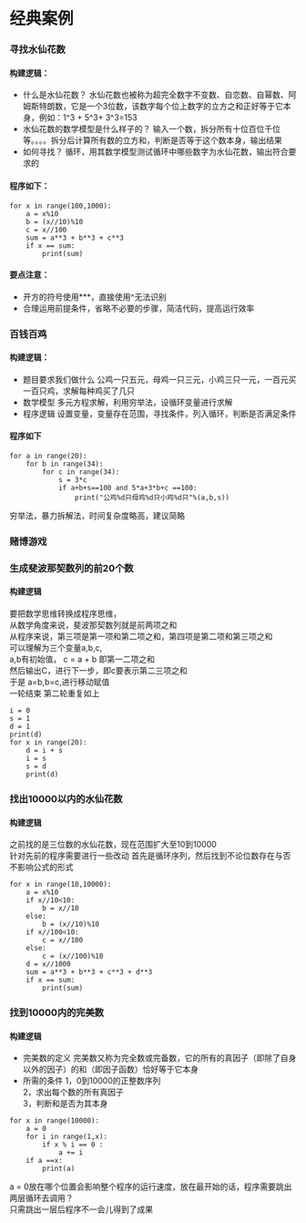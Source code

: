 # 经典案例
### 寻找水仙花数
#### 构建逻辑： 
* 什么是水仙花数？
水仙花数也被称为超完全数字不变数、自恋数、自幂数、阿姆斯特朗数，它是一个3位数，该数字每个位上数字的立方之和正好等于它本身，例如：1^3 + 5^3+ 3^3=153 
* 水仙花数的数学模型是什么样子的？
输入一个数，拆分所有十位百位千位等。。。。拆分后计算所有数的立方和，判断是否等于这个数本身，输出结果
* 如何寻找？
循环，用其数学模型测试循环中哪些数字为水仙花数，输出符合要求的
#### 程序如下：
```
for x in range(100,1000):
    a = x%10
    b = (x//10)%10
    c = x//100
    sum = a**3 + b**3 + c**3
    if x == sum:
        print(sum)
```
#### 要点注意：
* 开方的符号使用***，直接使用^无法识别
* 合理运用前提条件，省略不必要的步骤，简洁代码，提高运行效率

### 百钱百鸡
#### 构建逻辑：
* 题目要求我们做什么
公鸡一只五元，母鸡一只三元，小鸡三只一元，一百元买一百只鸡，求解每种鸡买了几只
* 数学模型
多元方程求解，利用穷举法，设循环变量进行求解
* 程序逻辑
设置变量，变量存在范围，寻找条件，列入循环，判断是否满足条件
#### 程序如下
```
for a in range(20):
    for b in range(34):
        for c in range(34):
            s = 3*c
            if a+b+s==100 and 5*a+3*b+c ==100:
                print("公鸡%d只母鸡%d只小鸡%d只"%(a,b,s))
```
穷举法，暴力拆解法，时间复杂度略高，建议简略

### 赌博游戏
### 生成斐波那契数列的前20个数
#### 构建逻辑
要把数学思维转换成程序思维，  
从数学角度来说，斐波那契数列就是前两项之和  
从程序来说，第三项是第一项和第二项之和，第四项是第二项和第三项之和   
可以理解为三个变量a,b,c,  
a,b有初始值，
c = a + b 即第一二项之和   
然后输出C，进行下一步，即c要表示第二三项之和  
于是 a=b,b=c,进行移动赋值  
一轮结束  第二轮重复如上  
```
i = 0
s = 1
d = 1
print(d)
for x in range(20):
    d = i + s
    i = s
    s = d
    print(d)
```
### 找出10000以内的水仙花数
#### 构建逻辑
之前找的是三位数的水仙花数，现在范围扩大至10到10000  
针对先前的程序需要进行一些改动
首先是循环序列，然后找到不论位数存在与否不影响公式的形式
```
for x in range(10,10000):
    a = x%10
    if x//10<10:
        b = x//10
    else:
        b = (x//10)%10
    if x//100<10:
        c = x//100
    else:
        c = (x//100)%10
    d = x//1000
    sum = a**3 + b**3 + c**3 + d**3
    if x == sum:
        print(sum)
```

### 找到10000内的完美数
#### 构建逻辑
* 完美数的定义
完美数又称为完全数或完备数，它的所有的真因子（即除了自身以外的因子）的和（即因子函数）恰好等于它本身
* 所需的条件
1，0到10000的正整数序列   
2，求出每个数的所有真因子   
3，判断和是否为其本身   
```
for x in range(10000):
    a = 0
    for i in range(1,x):
        if x % i == 0 :
            a += i
    if a ==x:
        print(a)
```
a = 0放在哪个位置会影响整个程序的运行速度，放在最开始的话，程序需要跳出两层循环去调用？  
只需跳出一层后程序不一会儿得到了成果







